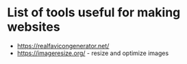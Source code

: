 # List of tools useful for making websites

- https://realfavicongenerator.net/
- https://imageresize.org/ - resize and optimize images
